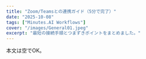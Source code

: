 ```yaml
---
title: "Zoom/Teamsとの連携ガイド（5分で完了）"
date: "2025-10-08"
tags: ["Minutes.AI Workflows"]
cover: "/images/General01.jpeg"
excerpt: "最短の接続手順とつまずきポイントをまとめました。"
---
```

本文は空でOK。
